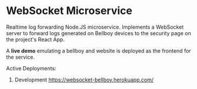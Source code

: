 # WebSocket Microservice

Realtime log forwarding Node.JS microservice. Implements a WebSocket server to
forward logs generated on Bellboy devices to the security page on the project's
React App.

A **live demo** emulating a bellboy and website is deployed as the frontend for the service.

Active Deployments:

1. Development <https://websocket-bellboy.herokuapp.com/>

